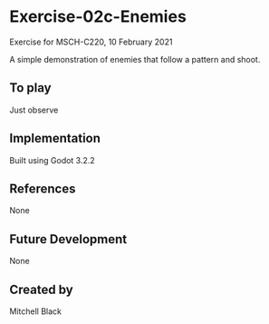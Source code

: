 # Exercise-02c-Enemies
Exercise for MSCH-C220, 10 February 2021

A simple demonstration of enemies that follow a pattern and shoot.

## To play
Just observe

## Implementation
Built using Godot 3.2.2

## References
None

## Future Development
None

## Created by 
Mitchell Black
